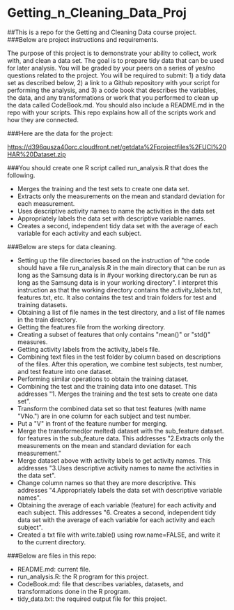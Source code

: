 Getting_n_Cleaning_Data_Proj
============================

##This is a repo for the Getting and Cleaning Data course project.
###Below are project instructions and requirements.

The purpose of this project is to demonstrate your ability to collect, work
with, and clean a data set. The goal is to prepare tidy data that can be used
for later analysis. You will be graded by your peers on a series of yes/no
questions related to the project. You will be required to submit: 1) a tidy
data set as described below, 2) a link to a Github repository with your script
for performing the analysis, and 3) a code book that describes the variables,
the data, and any transformations or work that you performed to clean up the
data called CodeBook.md. You should also include a README.md in the repo with
your scripts. This repo explains how all of the scripts work and how they are
connected. 

###Here are the data for the project: 

https://d396qusza40orc.cloudfront.net/getdata%2Fprojectfiles%2FUCI%20HAR%20Dataset.zip 

###You should create one R script called run_analysis.R that does the following.  

* Merges the training and the test sets to create one data set.
* Extracts only the measurements on the mean and standard deviation for each
measurement.  
* Uses descriptive activity names to name the activities in the data set
* Appropriately labels the data set with descriptive variable names.  
* Creates a second, independent tidy data set with the average of each variable
for each activity and each subject. 

###Below are steps for data cleaning.
* Setting up the file directories based on the instruction of "the code should
have a file run_analysis.R in the main directory that can be run as long as the
Samsung data is in #your working directory.can be run as long as the Samsung
data is in your working directory". I interpret this instruction as that the
working directory contains the activity_labels.txt, features.txt, etc. It also
contains the test and train folders for test and training datasets.
* Obtaining a list of file names in the test directory, and a list of file
names in the train directory.
* Getting the features file from the working directory.
* Creating a subset of features that only contains "mean()" or "std()" measures.
* Getting activity labels from the activity_labels file.
* Combining text files in the test folder by column based on descriptions of
the files. After this operation, we combine test subjects, test number, and
test feature into one dataset.
* Performing similar operations to obtain the training dataset.
* Combining the test and the training data into one dataset.
This addresses "1. Merges the training and the test sets to create one data
set".
* Transform the combined data set so that test features (with name "VNo.")
are in one column for each subject and test number.
* Put a "V" in front of the feature number for merging.
* Merge the transformed(or melted) dataset with the sub_feature dataset.
for features in the sub_feature data. This addresses "2.Extracts only the
measurements on the mean and standard deviation for each measurement."
* Merge dataset above with activity labels to get activity names.
This addresses "3.Uses descriptive activity names to name the activities in the
data set".
* Change column names so that they are more descriptive.
This addresses "4.Appropriately labels the data set with descriptive variable
names".
* Obtaining the average of each variable (feature) for each activity and each
subject. This addresses "6. Creates a second, independent tidy data set with
the average of each variable for each activity and each subject".
* Created a txt file with write.table() using row.name=FALSE, and write it to
the current directory.

###Below are files in this repo:
* README.md: current file.
* run_analysis.R: the R program for this project.
* CodeBook.md: file that describes variables, datasets, and transformations
done in the R program.
* tidy_data.txt: the required output file for this project.





